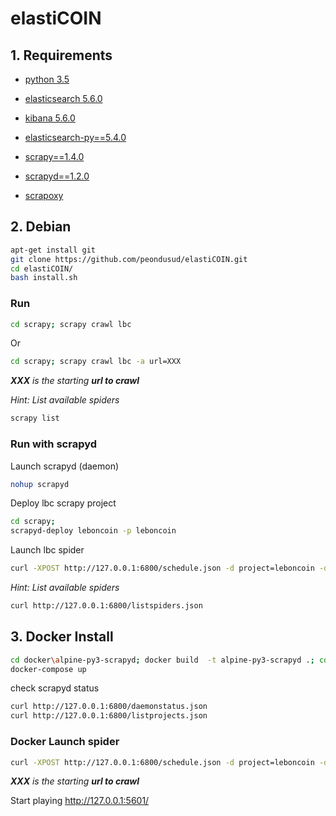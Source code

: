 # elastiCOIN

## 1. Requirements
* [python 3.5](https://docs.python.org/3.5/)

* [elasticsearch 5.6.0](https://www.elastic.co/guide/en/elastic-stack/5.6/index.html)  

* [kibana 5.6.0](https://www.elastic.co/guide/en/kibana/5.6/index.html) 

* [elasticsearch-py==5.4.0](http://elasticsearch-py.readthedocs.io/en/5.4.0/) 
  
* [scrapy==1.4.0](http://doc.scrapy.org/en/1.4/intro/install.html) 
  
* [scrapyd==1.2.0](http://scrapyd.readthedocs.io/en/1.2/) 
  
* [scrapoxy](http://docs.scrapoxy.io/en/master/) 
  
## 2. Debian
```bash
apt-get install git
git clone https://github.com/peondusud/elastiCOIN.git
cd elastiCOIN/
bash install.sh
```

### Run
```bash
cd scrapy; scrapy crawl lbc
```
Or
```bash
cd scrapy; scrapy crawl lbc -a url=XXX
```
*__XXX__ is the starting __url to crawl__*

*Hint: List available spiders*
```bash
scrapy list
```

### Run with scrapyd
Launch scrapyd (daemon)
```bash
nohup scrapyd
```

Deploy lbc scrapy project
```bash
cd scrapy;
scrapyd-deploy leboncoin -p leboncoin
```

Launch lbc spider
```bash
curl -XPOST http://127.0.0.1:6800/schedule.json -d project=leboncoin -d spider=lbc -d url=XXX
```
_Hint: List available spiders_
```bash
curl http://127.0.0.1:6800/listspiders.json
```


## 3. Docker Install
```bash
cd docker\alpine-py3-scrapyd; docker build  -t alpine-py3-scrapyd .; cd ..;
docker-compose up
```
check scrapyd status
```bash
curl http://127.0.0.1:6800/daemonstatus.json
curl http://127.0.0.1:6800/listprojects.json
```

### Docker Launch spider
```bash
curl -XPOST http://127.0.0.1:6800/schedule.json -d project=leboncoin -d spider=lbc -d setting=ES_HOST=elasticsearch -d url=XXX
```
*__XXX__ is the starting __url to crawl__*

Start playing http://127.0.0.1:5601/
